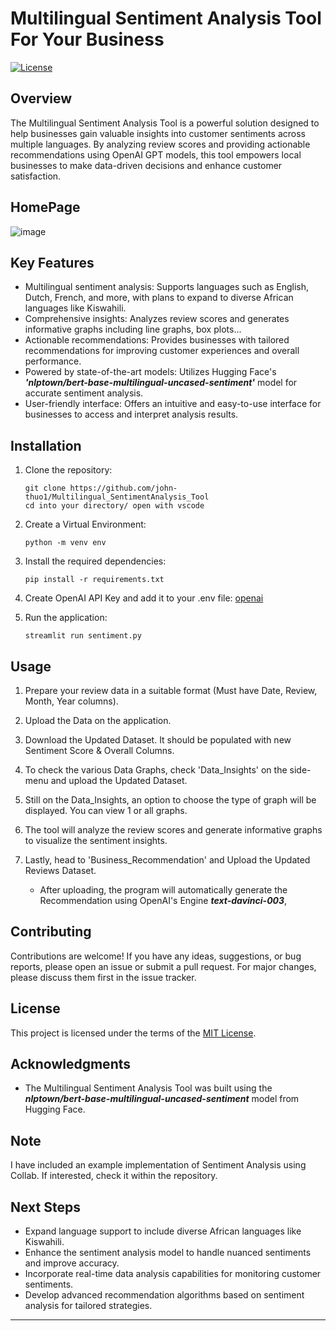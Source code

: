 # Multilingual Sentiment Analysis Tool For Your Business

[![License](https://img.shields.io/badge/license-MIT-blue.svg)](https://github.com/yourusername/yourrepository/blob/main/LICENSE)

## Overview

The Multilingual Sentiment Analysis Tool is a powerful solution designed to help businesses gain valuable insights into customer sentiments across multiple languages. By analyzing review scores and providing actionable recommendations using OpenAI GPT models, this tool empowers local businesses to make data-driven decisions and enhance customer satisfaction.

## HomePage
![image](https://github.com/john-thuo1/Multilingual_SentimentAnalysis_Tool/assets/108690517/2325d3df-9d34-48d1-837c-e9a31791f394)


## Key Features

- Multilingual sentiment analysis: Supports languages such as English, Dutch, French, and more, with plans to expand to diverse African languages like Kiswahili.
- Comprehensive insights: Analyzes review scores and generates informative graphs including line graphs, box plots...
- Actionable recommendations: Provides businesses with tailored recommendations for improving customer experiences and overall performance.
- Powered by state-of-the-art models: Utilizes Hugging Face's ***'nlptown/bert-base-multilingual-uncased-sentiment'*** model for accurate sentiment analysis.
- User-friendly interface: Offers an intuitive and easy-to-use interface for businesses to access and interpret analysis results.

## Installation

1. Clone the repository:

   ```shell
   git clone https://github.com/john-thuo1/Multilingual_SentimentAnalysis_Tool
   cd into your directory/ open with vscode
   ```
2. Create a Virtual Environment:
    ```shell
    python -m venv env
    ```
3. Install the required dependencies:

   ```shell
   pip install -r requirements.txt
   ```
4. Create OpenAI API Key and add it to your .env file:
   [openai](https://platform.openai.com/)
   
5. Run the application:

   ```shell
   streamlit run sentiment.py
   ```

## Usage

1. Prepare your review data in a suitable format (Must have Date, Review, Month, Year columns).

2. Upload the Data on the application.

3. Download the Updated Dataset. It should be populated with new Sentiment Score & Overall Columns.

4. To check the various Data Graphs, check 'Data_Insights' on the side-menu and upload the Updated Dataset.

5. Still on the Data_Insights, an option to choose the type of graph will be displayed. You can view 1 or all graphs.

6. The tool will analyze the review scores and generate informative graphs to visualize the sentiment insights.

7. Lastly, head to 'Business_Recommendation' and Upload the Updated Reviews Dataset. 
    - After uploading, the program will automatically generate the Recommendation using OpenAI's Engine ***text-davinci-003***,

## Contributing

Contributions are welcome! If you have any ideas, suggestions, or bug reports, please open an issue or submit a pull request. For major changes, please discuss them first in the issue tracker.

## License

This project is licensed under the terms of the [MIT License](LICENSE).

## Acknowledgments

- The Multilingual Sentiment Analysis Tool was built using the ***nlptown/bert-base-multilingual-uncased-sentiment*** model from Hugging Face.


## Note

I have included an example implementation of Sentiment Analysis using Collab. If interested, check it within the repository.


## Next Steps

- Expand language support to include diverse African languages like Kiswahili.
- Enhance the sentiment analysis model to handle nuanced sentiments and improve accuracy.
- Incorporate real-time data analysis capabilities for monitoring customer sentiments.
- Develop advanced recommendation algorithms based on sentiment analysis for tailored strategies.

---
